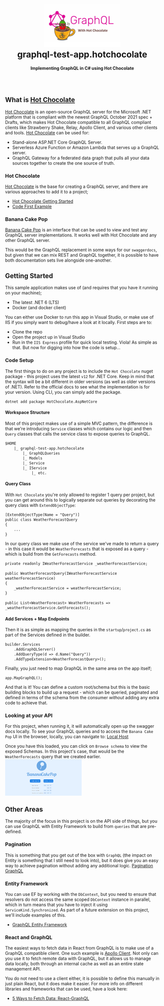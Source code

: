 <h1 align="center">
  <a href="https://raw.githubusercontent.com/svbygoibear/graphql-test-app/master/img/graphql-hotchocolate.jpg"><img src="https://raw.githubusercontent.com/svbygoibear/graphql-test-app/master/img/graphql-hotchocolate.jpg" alt="graphql-test-app.hotchocolate" width="250"></a>
  <br>
  graphql-test-app.hotchocolate
  <br>
</h1>

<h4 align="center">Implementing GraphQL in C# using Hot Chocolate</h4>
<br>
<br>

## What is [Hot Chocolate](https://github.com/ChilliCream/hotchocolate)

[Hot Chocolate](https://github.com/ChilliCream/hotchocolate) is an open-source GraphQL server for the Microsoft .NET platform that is compliant with the newest GraphQL October 2021 spec + Drafts, which makes Hot Chocolate compatible to all GraphQL compliant clients like Strawberry Shake, Relay, Apollo Client, and various other clients and tools. [Hot Chocolate](https://github.com/ChilliCream/hotchocolate) can be used for:

- Stand-alone ASP.NET Core GraphQL Server.
- Serverless Azure Function or Amazon Lambda that serves up a GraphQL server.
- GraphQL Gateway for a federated data graph that pulls all your data sources together to create the one source of truth.

### Hot Chocolate

[Hot Chocolate](https://github.com/ChilliCream/hotchocolate) is the base for creating a GraphQL server, and there are various approaches to add it to a project;

- [Hot Chocolate Getting Started](https://chillicream.com/docs/hotchocolate/get-started)
- [Code First Example](https://www.learmoreseekmore.com/2021/03/overview-hotchocolate-graphql-implementation-in-pure-code-first-approach.html)

### Banana Cake Pop

[Banana Cake Pop](https://chillicream.com/docs/bananacakepop) is an interface that can be used to view and test any GraphQL server implementations. It works well with Hot Chocolate and any other GraphQL server.

This would be the GraphQL replacement in some ways for our `swaggerdocs`, but given that we can mix REST and GraphQL together, it is possible to have both documentation sets live alongside one-another.

## Getting Started

This sample application makes use of (and requires that you have it running on your machine);

- The latest .NET 6 (LTS)
- Docker (and docker client)

You can either use Docker to run this app in Visual Studio, or make use of IIS if you simply want to debug/have a look at it locally. First steps are to:

- Clone the repo
- Open the project up in Visual Studio
- Run in the `IIS Express` profile for quick local testing.
  Viola! As simple as that. But now for digging into how the code is setup...

### Code Setup

The first things to do on any project is to include the `Hot Chocolate` nuget package - this project uses the latest `v12` for .NET Core. Keep in mind that the syntax will be a bit different in older versions (as well as older versions of .NET). Refer to the official docs to see what the implementation is for your version. Using CLI, you can simply add the package.

```
dotnet add package HotChocolate.AspNetCore
```

#### Workspace Structure

Most of this project makes use of a simple MVC pattern, the difference is that we're introducing `Service` classes which contains our logic and then `Query` classes that calls the service class to expose queries to GraphQL.

```
$HOME
    |_ graphql-test-app.hotchocolate
        |_ GraphQLQueries
        |_ Models
        |_ Service
        |_ IService
            |_ etc.
```

#### Query Class

With `Hot Chocolate` you're only allowed to register 1 query per project, but you can get around this to logically separate out queries by decorating the query class with `ExtendObjectType`:

```
[ExtendObjectType(Name = "Query")]
public class WeatherForecastQuery
{
    ...
}
```

In our query class we make use of the service we've made to return a query - in this case it would be `WeatherForecasts` that is exposed as a query - which is build from the `GetForecasts` method.

```
private readonly IWeatherForecastService _weatherForecastService;

public WeatherForecastQuery(IWeatherForecastService weatherForecastService)
{
    _weatherForecastService = weatherForecastService;
}

public List<WeatherForecast> WeatherForecasts => _weatherForecastService.GetForecasts();
```

#### Add Services + Map Endpoints

Then it is as simple as mapping the queries in the `startup`/`project.cs` as part of the Services defined in the builder.

```
builder.Services
    .AddGraphQLServer()
    .AddQueryType(d => d.Name("Query"))
    .AddTypeExtension<WeatherForecastQuery>();
```

Finally, you just need to map GraphQL in the same area on the app itself;

```
app.MapGraphQL();
```

And that is it! You can define a custom root/schema but this is the basic building blocks to build up a request - which can be queried, paginated and defined in terms of the schema from the consumer _without_ adding any extra code to achieve that.

### Looking at your API

For this project, when running it, it will automatically open up the swagger docs locally. To see your GraphQL queries and to access the `Banana Cake Pop` UI in the browser, locally, you can navigate to: [Local Host](https://localhost:44370/graphql/)

Once you have this loaded, you can click on `Browse schema` to view the exposed Schemas. In this project's case, that would be the `WeatherForecasts` query that we created earlier.
<img src="https://raw.githubusercontent.com/svbygoibear/graphql-test-app/master/img/banana-cake-pop-landing-page.PNG" alt="banana-cake-pop-landing-page.PNG" width="250">

## Other Areas

The majority of the focus in this project is on the API side of things, but you can use GraphQL with Entity Framework to build from `queries` that are pre-defined.

### Pagination

This is something that you get out of the box with `GraphQL` (the impact on Entity is something that I still need to look into), but it does give you an easy way to achieve pagination without adding any additional logic. [Pagination GraphQL](https://graphql.org/learn/pagination/)

### Entity Framework

You can use EF by working with the `DbContext`, but you need to ensure that resolvers do not access the same scoped `DbContext` instance in parallel, which in turn means that you have to inject it using `ServiceKind.Synchronized`. As part of a future extension on this project, we'll include examples of this.

- [GraphQL Entity Framework](https://chillicream.com/docs/hotchocolate/integrations/entity-framework)

### React and GraphQL

The easiest ways to fetch data in React from GraphQL is to make use of a GraphQL compatible client. One such example is [Apollo Client](https://www.apollographql.com/). Not only can you use it to fetch remote data with GraphQL, but it allows us to manage data locally, both through an internal cache as well as an entire state management API.

You do not need to use a client either, it is possible to define this manually in just plain React, but it does make it easier. For more info on different libraries and frameworks that can be used, have a look here:

- [5 Ways to Fetch Data: React-GraphQL](https://www.freecodecamp.org/news/5-ways-to-fetch-data-react-graphql/)
